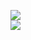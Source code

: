 [![](https://img.shields.io/badge/Made%20With-Github%20Spray-lightgrey.svg?style=for-the-badge&logo=github)](https://github.com/Annihil/github-spray#1923)  
[![](https://i.imgur.com/2DrTn0Z.gif)](https://github.com/Annihil/github-spray)